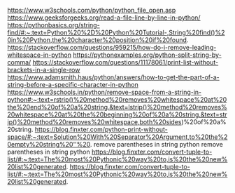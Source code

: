 https://www.w3schools.com/python/python_file_open.asp
https://www.geeksforgeeks.org/read-a-file-line-by-line-in-python/
https://pythonbasics.org/string-find/#:~:text=Python%20%2D%20Python%20Tutorial-,String%20find()%20in%20Python,the%20character%20position%20if%20found.
https://stackoverflow.com/questions/959215/how-do-i-remove-leading-whitespace-in-python
https://pythonexamples.org/python-split-string-by-comma/
https://stackoverflow.com/questions/11178061/print-list-without-brackets-in-a-single-row
https://www.adamsmith.haus/python/answers/how-to-get-the-part-of-a-string-before-a-specific-character-in-python
https://www.w3schools.in/python/remove-space-from-a-string-in-python#:~:text=rstrip()%20method%20removes%20whitespace%20at%20the%20end%20of%20a%20string.&text=lstrip()%20method%20removes%20whitespace%20at%20the%20beginning%20of%20a%20string.&text=strip()%20method%20removes%20whitespace,both%20sides)%20of%20a%20string.
https://blog.finxter.com/python-print-without-space/#:~:text=Solution%20With%20Separator%20Argument,to%20the%20empty%20string%20''%20.
remove parentheses in string python
remove parentheses in string python
https://blog.finxter.com/convert-tuple-to-list/#:~:text=The%20most%20Pythonic%20way%20to,is%20the%20new%20list%20generated.
https://blog.finxter.com/convert-tuple-to-list/#:~:text=The%20most%20Pythonic%20way%20to,is%20the%20new%20list%20generated.
